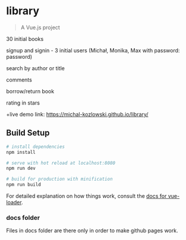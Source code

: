 # library

> A Vue.js project

30 initial books

signup and signin - 3 initial users (Michał, Monika, Max with password: password)

search by author or title

comments

borrow/return book

rating in stars


+live demo link: https://michal-kozlowski.github.io/library/


## Build Setup

``` bash
# install dependencies
npm install

# serve with hot reload at localhost:8080
npm run dev

# build for production with minification
npm run build
```

For detailed explanation on how things work, consult the [docs for vue-loader](http://vuejs.github.io/vue-loader).

### docs folder
Files in docs folder are there only in order to make github pages work.
